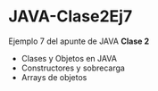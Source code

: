 # JAVA-Clase2Ej7

<p>Ejemplo 7 del apunte de JAVA <b>Clase 2</b> </p>
<ul>
  <li> Clases y Objetos en JAVA</li>
  <li> Constructores y sobrecarga</li>
  <li> Arrays de objetos</li>  
</ul>
